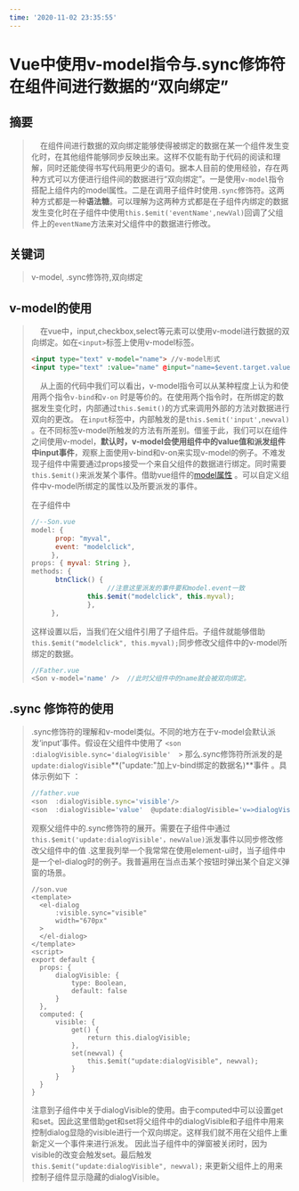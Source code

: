 ```yaml
---
time: '2020-11-02 23:35:55'
---
```


#  Vue中使用v-model指令与.sync修饰符在组件间进行数据的“双向绑定”

## 摘要
> &nbsp;&nbsp;&nbsp;&nbsp;在组件间进行数据的双向绑定能够使得被绑定的数据在某一个组件发生变化时，在其他组件能够同步反映出来。这样不仅能有助于代码的阅读和理解，同时还能使得书写代码用更少的语句。据本人目前的使用经验，存在两种方式可以方便进行组件间的数据进行“双向绑定”。一是使用`v-model`指令搭配上组件内的model属性。二是在调用子组件时使用`.sync`修饰符。这两种方式都是一种**语法糖**。可以理解为这两种方式都是在子组件内绑定的数据发生变化时在子组件中使用`this.$emit('eventName',newVal)`回调了父组件上的`eventName`方法来对父组件中的数据进行修改。  

## 关键词

> v-model, .sync修饰符,双向绑定
## v-model的使用

> &nbsp;&nbsp;&nbsp;&nbsp;在vue中，input,checkbox,select等元素可以使用v-model进行数据的双向绑定。如在`<input>`标签上使用v-model标签。
>
> ```html
> <input type="text" v-model="name"> //v-model形式
> <input type="text" :value="name" @input="name=$event.target.value">//与之等价
> ```
>
> &nbsp;&nbsp;&nbsp;&nbsp;从上面的代码中我们可以看出，v-model指令可以从某种程度上认为和使用两个指令`v-bind`和`v-on` 时是等价的。在使用两个指令时，在所绑定的数据发生变化时，内部通过`this.$emit()`的方式来调用外部的方法对数据进行双向的更改。   在`input`标签中，内部触发的是`this.$emit('input',newval)` 。在不同标签v-model所触发的方法有所差别。借鉴于此，我们可以在组件之间使用v-model，**默认时，v-model会使用组件中的value值和派发组件中input事件**，观察上面使用v-bind和v-on来实现v-model的例子。不难发现子组件中需要通过props接受一个来自父组件的数据进行绑定。同时需要`this.$emit()`来派发某个事件。借助vue组件的[model属性](https://cn.vuejs.org/v2/api/#model) 。可以自定义组件中v-model所绑定的属性以及所要派发的事件。   
>
> 在子组件中
>
> ```js
> //--Son.vue
> model: {
> 		prop: "myval",
> 		event: "modelclick",
> 	   },
> props: { myval: String },
> methods: {
> 		btnClick() {
>            		 //注意这里派发的事件要和model.event一致
> 				this.$emit("modelclick", this.myval);
> 				},
> 	   },
> 
> ```
>
> 这样设置以后，当我们在父组件引用了子组件后。子组件就能够借助`this.$emit("modelclick", this.myval);`同步修改父组件中的v-model所绑定的数据。
>
> ```js
> //Father.vue
> <Son v-model='name' />  //此时父组件中的name就会被双向绑定。
> ```

## .sync 修饰符的使用

> .sync修饰符的理解和v-model类似。不同的地方在于v-model会默认派发‘input’事件。假设在父组件中使用了   `<son  :dialogVisible.sync='dialogVisible'  >`    那么.sync修饰符所派发的是`update:dialogVisible`**("update:"加上v-bind绑定的数据名)**事件 。具体示例如下  ：
>
> ```js
> //father.vue
> <son  :dialogVisible.sync='visible'/>
> <son  :dialogVisible='value'  @update:dialogVisible='v=>dialogVisible=v'/> //与上面等价
> ```
>
> 观察父组件中的.sync修饰符的展开。需要在子组件中通过`this.$emit('update:dialogVisible'，newValue)`派发事件以同步修改修改父组件中的值 .这里我列举一个我常常在使用element-ui时，当子组件中是一个el-dialog时的例子。我普遍用在当点击某个按钮时弹出某个自定义弹窗的场景。
>
> ```vue
> //son.vue
> <template>
> 	<el-dialog
> 		:visible.sync="visible"
> 		width="670px"
> 	>
> 	</el-dialog>
> </template>
> <script>
> export default {
> 	props: {
> 		dialogVisible: {
> 			type: Boolean,
> 			default: false
> 		}
> 	},
> 	computed: {
> 		visible: {
> 			get() {
> 				return this.dialogVisible;
> 			},
> 			set(newval) {
> 				this.$emit("update:dialogVisible", newval);
> 			}
> 		}
> 	}
> }
> ```
>
> 注意到子组件中关于dialogVisible的使用。由于computed中可以设置get和set。因此这里借助get和set将父组件中的dialogVisible和子组件中用来控制dialog显隐的visible进行一个双向绑定。这样我们就不用在父组件上重新定义一个事件来进行派发。 因此当子组件中的弹窗被关闭时，因为visible的改变会触发set。最后触发`				this.$emit("update:dialogVisible", newval);` 来更新父组件上的用来控制子组件显示隐藏的dialogVisible。


